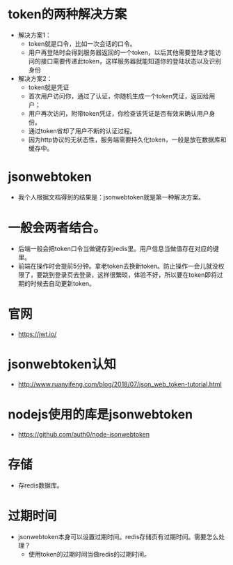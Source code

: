 # token的两种解决方案
* 解决方案1：
    - token就是口令，比如一次会话的口令。
    - 用户再登陆时会得到服务器返回的一个token，以后其他需要登陆才能访问的接口需要传递此token，这样服务器就能知道你的登陆状态以及识别身份
* 解决方案2：
    - token就是凭证
    - 首次用户访问你，通过了认证，你随机生成一个token凭证，返回给用户；
    - 用户再次访问，附带token凭证，你检查该凭证是否有效来确认用户身份。
    - 通过token省却了用户不断的认证过程。
    - 因为http协议的无状态性，服务端需要持久化token，一般是放在数据库和缓存中。

# jsonwebtoken
* 我个人根据文档得到的结果是：jsonwebtoken就是第一种解决方案。

# 一般会两者结合。
* 后端一般会把token口令当做键存到redis里。用户信息当做值存在对应的键里。
* 前端在操作时会提前5分钟。拿老token去换新token。防止操作一会儿就没权限了，要跳到登录页去登录，这样很繁琐，体验不好，所以要在token即将过期的时候去自动更新token。

# 官网
* https://jwt.io/

# jsonwebtoken认知
* http://www.ruanyifeng.com/blog/2018/07/json_web_token-tutorial.html

# nodejs使用的库是jsonwebtoken
* https://github.com/auth0/node-jsonwebtoken

# 存储
* 存redis数据库。

# 过期时间
* jsonwebtoken本身可以设置过期时间。redis存储页有过期时间。需要怎么处理？
    - 使用token的过期时间当做redis的过期时间。
